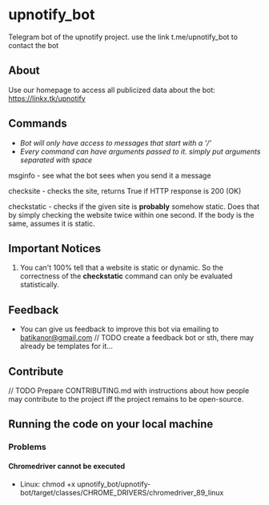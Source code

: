 # upnotify_bot
Telegram bot of the upnotify project. use the link t.me/upnotify_bot to contact the bot

## About
Use our homepage to access all publicized data about the bot: https://linkx.tk/upnotify

## Commands
* _Bot will only have access to messages that start with a '/'_
* _Every command can have arguments passed to it. simply put arguments separated with space_

msginfo - see what the bot sees when you send it a message

checksite - checks the site, returns True if HTTP response is 200 (OK)

checkstatic - checks if the given site is **probably** somehow static. Does that by simply checking the website twice within one second. If the body is the same, assumes it is static.


## Important Notices
1) You can't 100% tell that a website is static or dynamic. So the correctness of the **checkstatic** command can only be evaluated statistically.

## Feedback
* You can give us feedback to improve this bot via emailing to batikanor@gmail.com
// TODO create a feedback bot or sth, there may already be templates for it...

## Contribute
// TODO Prepare CONTRIBUTING.md with instructions about how people may contribute to the project iff the project remains to be open-source.


## Running the code on your local machine

### Problems
#### Chromedriver cannot be executed
* Linux: chmod +x upnotify_bot/upnotify-bot/target/classes/CHROME_DRIVERS/chromedriver_89_linux
 
